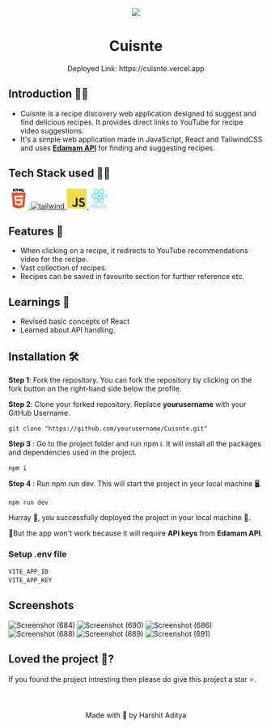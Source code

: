 <p align='center'><img src='https://github.com/user-attachments/assets/bbdae4be-b458-4c07-8eef-3ce377d20197' width="250" ></p>
<h1 align='center'>Cuisnte</h1> 
<p align='center'>Deployed Link: https://cuisnte.vercel.app  </p>

## Introduction 🐱‍💻

- Cuisnte is a recipe discovery web application designed to suggest and find delicious recipes. It provides direct links to YouTube for recipe video suggestions.
- It's a simple web application made in JavaScript, React and TailwindCSS and uses <a href="https://www.edamam.com">**Edamam API**</a> for finding and suggesting recipes.

## Tech Stack used 👨‍💻

<a href="https://www.w3.org/html/" target="_blank"> <img src="https://raw.githubusercontent.com/devicons/devicon/master/icons/html5/html5-original-wordmark.svg" alt="html5" width="40" height="40"/> </a><a href="https://tailwindcss.com/" target="_blank"> <img src="https://www.vectorlogo.zone/logos/tailwindcss/tailwindcss-icon.svg" alt="tailwind" width="40" height="40"/> </a>    <a href="https://developer.mozilla.org/en-US/docs/Web/JavaScript" target="_blank" rel="noreferrer"> <img src="https://raw.githubusercontent.com/devicons/devicon/master/icons/javascript/javascript-original.svg" alt="javascript" width="40" height="40"/> </a>  <a href="https://reactjs.org/" target="_blank"> <img src="https://raw.githubusercontent.com/devicons/devicon/master/icons/react/react-original-wordmark.svg" alt="react" width="40" height="40"/> </a>  

## Features 🧰

- When clicking on a recipe, it redirects to YouTube recommendations video for the recipe. 
- Vast collection of recipes.
- Recipes can be saved in favourite section for further reference etc. 
  
## Learnings 📝

- Revised basic concepts of React
- Learned about API handling.
  
## Installation 🛠️
  **Step 1**: Fork the repository. You can fork the repository by clicking on the fork button on the right-hand side below the profile.<br> 

  **Step 2**: Clone your forked repository. Replace **yourusername** with your GitHub Username. 
  
  ```
git clone "https://github.com/yourusername/Cuisnte.git"
``` 
  **Step 3** : Go to the project folder and run npm i. It will install all the packages and dependencies used in the project. 
  
  ```
npm i
``` 
  **Step 4** : Run npm run dev. This will start the project in your local machine 🖥️.  
  
  ```
npm run dev
``` 
Hurray 🥳, you successfully deployed the project in your local machine 🎉.  

🚨But the app won't work because it will require **API keys** from **Edamam API**.

 ### Setup .env file

```js
VITE_APP_ID
VITE_APP_KEY
``` 

  ## Screenshots  
![Screenshot (684)](https://github.com/user-attachments/assets/b44a7dde-2e5b-4070-80e7-741ff7cfc632)
![Screenshot (690)](https://github.com/user-attachments/assets/a714fb31-624e-459e-95ee-0bcce9b74aaa)
![Screenshot (686)](https://github.com/user-attachments/assets/6907d34c-3fa6-4073-9a8c-d1189606742d)
![Screenshot (688)](https://github.com/user-attachments/assets/86623340-d2e2-48b1-a81f-6b48dcf88440)
![Screenshot (689)](https://github.com/user-attachments/assets/10f81d45-7be4-4c09-a509-18328be0b0fa)
![Screenshot (691)](https://github.com/user-attachments/assets/0c2d0464-cbb1-45cb-81fa-aa18b4b81cae)



  ## Loved the project 💖? 
  
  If you found the project intresting then please do give this project a star ⭐. 
  <br> <br> <br>
   <p align="center" width="100%">
   Made with 💖 by Harshit Aditya   
</p>
